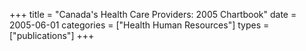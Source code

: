 +++
title = "Canada's Health Care Providers: 2005 Chartbook"
date = 2005-06-01
categories = ["Health Human Resources"]
types = ["publications"]
+++
